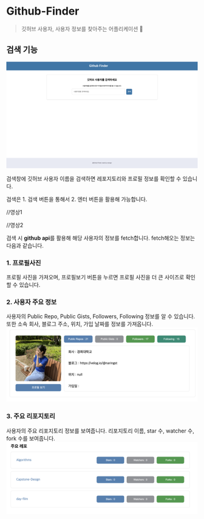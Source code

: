 # Github-Finder

> 깃허브 사용자, 사용자 정보를 찾아주는 어플리케이션 👥

## 검색 기능

![main-page](assets/main-page.png)

검색창에 깃허브 사용자 이름을 검색하면 레포지토리와 프로필 정보를 확인할 수 있습니다.

검색은 1. 검색 버튼을 통해서 2. 엔터 버튼을 활용해 가능합니다.

//영상1

//영상2

검색 시 **github api**를 활용해 해당 사용자의 정보를 fetch합니다.
fetch해오는 정보는 다음과 같습니다.

### 1. 프로필사진

프로필 사진을 가져오며, 프로필보기 버튼을 누르면 프로필 사진을 더 큰 사이즈로 확인할 수 있습니다.

### 2. 사용자 주요 정보

사용자의 Public Repo, Public Gists, Followers, Following 정보를 알 수 있습니다. 또한 소속 회사, 블로그 주소, 위치, 가입 날짜를 정보를 가져옵니다.
![user-info](assets/userInfo.png)

### 3. 주요 리포지토리

사용자의 주요 리포지토리 정보를 보여줍니다. 리포지토리 이름, star 수, watcher 수, fork 수를 보여줍니다.
![repo-info](assets/repoInfo.png)
